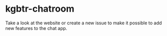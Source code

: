 # kgbtr-chatroom

Take a look at the website or create a new issue to make it possible to add new features to the chat app.
